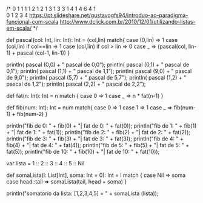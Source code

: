 /*  0     1
    1     1 1
    2     1 2 1
    3     1 3 3 1
    4     1 4 6 4 1          
          0 1 2 3 4
https://pt.slideshare.net/gustavogfs94/introduo-ao-paradigma-funcional-com-scala
http://www.dclick.com.br/2010/12/01/utilizando-listas-em-scala/
          */

def pascal(col: Int, lin: Int): Int = (col,lin) match{
  case (0,lin) => 1
  case (col,lin) if col==lin => 1
  case (col,lin) if col > lin => 0
  case _ => (pascal(col, lin-1) + pascal (col-1, lin-1))
}

println( pascal (0,0) + " pascal de 0,0");
println( pascal (0,1) + " pascal de 0,1"); 
println( pascal (1,1) + " pascal de 1,1");
println( pascal (9,0) + " pascal de 9,0");
println( pascal (5,7) + " pascal de 5,7");
println( pascal (1,2) + " pascal de 1,2");
println( pascal (2,2) + " pascal de 2,2");

def fat(n: Int): Int = n match {
    case 0 => 1
    case _ => n * fat(n-1)
}

def fib(num: Int): Int = num match{
  case 0 => 1
  case 1 => 1
  case _ => fib(num-1) + fib(num-2)
}

println("fib de 0: " + fib(0) + "| fat de 0: " + fat(0));
println("fib de 1: " + fib(1) + "| fat de 1: " + fat(1)); 
println("fib de 2: " + fib(2) + "| fat de 2: " + fat(2));
println("fib de 3: " + fib(3) + "| fat de 3: " + fat(3));
println("fib de 4: " + fib(4) + "| fat de 4: " + fat(4)); 
println("fib de 5: " + fib(5) + "| fat de 5: " + fat(5));
println("fib de 10: " + fib(10) + "| fat de 10: " + fat(10));


var lista = 1 :: 2 :: 3 :: 4 :: 5 :: Nil

def somaLista(l: List[Int], soma: Int = 0): Int = l match { 
  case Nil => soma 
  case head::tail => somaLista(tail, head + soma) 
}

println("somatorio da lista: [1,2,3,4,5] = " + somaLista (lista));
